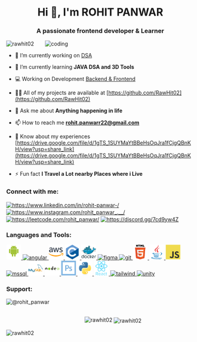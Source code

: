 <h1 align="center">Hi 👋, I'm ROHIT PANWAR</h1>
<h3 align="center">A passionate frontend developer & Learner</h3>

<img align="right" alt="coding" width="400" src="https://user-images.githubusercontent.com/55389276/140866485-8fb1c876-9a8f-4d6a-98dc-08c4981eaf70.gif">

<p align="left"> <img src="https://komarev.com/ghpvc/?username=rawhit02&label=Profile%20views&color=0e75b6&style=flat" alt="rawhit02" /> </p>

- 🔭 I’m currently working on [DSA](https://leetcode.com/rohitroody47/)

- 🌱 I’m currently learning **JAVA DSA and 3D Tools**

- 💻 Working on Development [Backend & Frontend](https://rawhit02.github.io/kaps/)

- 👨‍💻 All of my projects are available at [https://github.com/RawHit02](https://github.com/RawHit02)

- 💬 Ask me about **Anything happening in life**

- 📫 How to reach me **rohit.panwarr22@gmail.com**

- 📄 Know about my experiences [https://drive.google.com/file/d/1gTS_1SUYMaYtBBeHsOqJra1fCjgQBnKH/view?usp=share_link](https://drive.google.com/file/d/1gTS_1SUYMaYtBBeHsOqJra1fCjgQBnKH/view?usp=share_link)

- ⚡ Fun fact **I Travel a Lot nearby Places where i Live**

<h3 align="left">Connect with me:</h3>
<p align="left">
<a href="https://linkedin.com/in/https://www.linkedin.com/in/rohit-panwar-/" target="blank"><img align="center" src="https://raw.githubusercontent.com/rahuldkjain/github-profile-readme-generator/master/src/images/icons/Social/linked-in-alt.svg" alt="https://www.linkedin.com/in/rohit-panwar-/" height="30" width="40" /></a>
<a href="https://instagram.com/https://www.instagram.com/rohit_panwar_.__/" target="blank"><img align="center" src="https://raw.githubusercontent.com/rahuldkjain/github-profile-readme-generator/master/src/images/icons/Social/instagram.svg" alt="https://www.instagram.com/rohit_panwar_.__/" height="30" width="40" /></a>
<a href="https://www.leetcode.com/https://leetcode.com/rohit_panwar/" target="blank"><img align="center" src="https://raw.githubusercontent.com/rahuldkjain/github-profile-readme-generator/master/src/images/icons/Social/leet-code.svg" alt="https://leetcode.com/rohit_panwar/" height="30" width="40" /></a>
<a href="https://discord.gg/https://discord.gg/7cd9yw4Z" target="blank"><img align="center" src="https://raw.githubusercontent.com/rahuldkjain/github-profile-readme-generator/master/src/images/icons/Social/discord.svg" alt="https://discord.gg/7cd9yw4Z" height="30" width="40" /></a>
</p>

<h3 align="left">Languages and Tools:</h3>
<p align="left"> <a href="https://developer.android.com" target="_blank" rel="noreferrer"> <img src="https://raw.githubusercontent.com/devicons/devicon/master/icons/android/android-original-wordmark.svg" alt="android" width="40" height="40"/> </a> <a href="https://angular.io" target="_blank" rel="noreferrer"> <img src="https://angular.io/assets/images/logos/angular/angular.svg" alt="angular" width="40" height="40"/> </a> <a href="https://aws.amazon.com" target="_blank" rel="noreferrer"> <img src="https://raw.githubusercontent.com/devicons/devicon/master/icons/amazonwebservices/amazonwebservices-original-wordmark.svg" alt="aws" width="40" height="40"/> </a> <a href="https://www.cprogramming.com/" target="_blank" rel="noreferrer"> <img src="https://raw.githubusercontent.com/devicons/devicon/master/icons/c/c-original.svg" alt="c" width="40" height="40"/> </a> <a href="https://www.docker.com/" target="_blank" rel="noreferrer"> <img src="https://raw.githubusercontent.com/devicons/devicon/master/icons/docker/docker-original-wordmark.svg" alt="docker" width="40" height="40"/> </a> <a href="https://www.figma.com/" target="_blank" rel="noreferrer"> <img src="https://www.vectorlogo.zone/logos/figma/figma-icon.svg" alt="figma" width="40" height="40"/> </a> <a href="https://git-scm.com/" target="_blank" rel="noreferrer"> <img src="https://www.vectorlogo.zone/logos/git-scm/git-scm-icon.svg" alt="git" width="40" height="40"/> </a> <a href="https://www.w3.org/html/" target="_blank" rel="noreferrer"> <img src="https://raw.githubusercontent.com/devicons/devicon/master/icons/html5/html5-original-wordmark.svg" alt="html5" width="40" height="40"/> </a> <a href="https://www.java.com" target="_blank" rel="noreferrer"> <img src="https://raw.githubusercontent.com/devicons/devicon/master/icons/java/java-original.svg" alt="java" width="40" height="40"/> </a> <a href="https://developer.mozilla.org/en-US/docs/Web/JavaScript" target="_blank" rel="noreferrer"> <img src="https://raw.githubusercontent.com/devicons/devicon/master/icons/javascript/javascript-original.svg" alt="javascript" width="40" height="40"/> </a> <a href="https://www.microsoft.com/en-us/sql-server" target="_blank" rel="noreferrer"> <img src="https://www.svgrepo.com/show/303229/microsoft-sql-server-logo.svg" alt="mssql" width="40" height="40"/> </a> <a href="https://www.mysql.com/" target="_blank" rel="noreferrer"> <img src="https://raw.githubusercontent.com/devicons/devicon/master/icons/mysql/mysql-original-wordmark.svg" alt="mysql" width="40" height="40"/> </a> <a href="https://nodejs.org" target="_blank" rel="noreferrer"> <img src="https://raw.githubusercontent.com/devicons/devicon/master/icons/nodejs/nodejs-original-wordmark.svg" alt="nodejs" width="40" height="40"/> </a> <a href="https://www.photoshop.com/en" target="_blank" rel="noreferrer"> <img src="https://raw.githubusercontent.com/devicons/devicon/master/icons/photoshop/photoshop-line.svg" alt="photoshop" width="40" height="40"/> </a> <a href="https://www.python.org" target="_blank" rel="noreferrer"> <img src="https://raw.githubusercontent.com/devicons/devicon/master/icons/python/python-original.svg" alt="python" width="40" height="40"/> </a> <a href="https://reactjs.org/" target="_blank" rel="noreferrer"> <img src="https://raw.githubusercontent.com/devicons/devicon/master/icons/react/react-original-wordmark.svg" alt="react" width="40" height="40"/> </a> <a href="https://tailwindcss.com/" target="_blank" rel="noreferrer"> <img src="https://www.vectorlogo.zone/logos/tailwindcss/tailwindcss-icon.svg" alt="tailwind" width="40" height="40"/> </a> <a href="https://unity.com/" target="_blank" rel="noreferrer"> <img src="https://www.vectorlogo.zone/logos/unity3d/unity3d-icon.svg" alt="unity" width="40" height="40"/> </a> </p>

<h3 align="left">Support:</h3>
<p><a href="https://www.buymeacoffee.com/@rohit_panwar"> <img align="left" src="https://cdn.buymeacoffee.com/buttons/v2/default-yellow.png" height="50" width="210" alt="@rohit_panwar" /></a></p><br><br>

<p><img align="left" src="https://github-readme-stats.vercel.app/api/top-langs?username=rawhit02&show_icons=true&locale=en&layout=compact" alt="rawhit02" /></p>

<p>&nbsp;<img align="center" src="https://github-readme-stats.vercel.app/api?username=rawhit02&show_icons=true&locale=en" alt="rawhit02" /></p>

<p><img align="center" src="https://github-readme-streak-stats.herokuapp.com/?user=rawhit02&" alt="rawhit02" /></p>
